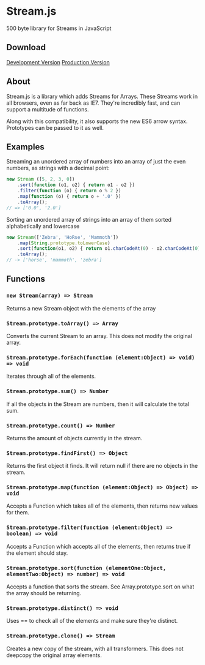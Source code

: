 # Stream.js
500 byte library for Streams in JavaScript

## Download

[Development Version](src/stream.js) [Production Version](src/stream.prod.min.js)

## About

Stream.js is a library which adds Streams for Arrays. These Streams work in all browsers, even as far back as IE7\. They're incredibly fast, and can support a multitude of functions.

Along with this compatibility, it also supports the new ES6 arrow syntax. Prototypes can be passed to it as well.

## Examples

Streaming an unordered array of numbers into an array of just the even numbers, as strings with a decimal point:

```javascript
new Stream ([5, 2, 3, 0])
    .sort(function (o1, o2) { return o1 - o2 })
    .filter(function (o) { return o % 2 })
    .map(function (o) { return o + '.0' })
    .toArray();
// => ['0.0', '2.0']
```

Sorting an unordered array of strings into an array of them sorted alphabetically and lowercase

```javascript
new Stream(['Zebra', 'HoRse', 'Mammoth'])
    .map(String.prototype.toLowerCase)
    .sort(function(o1, o2) { return o1.charCodeAt(0) - o2.charCodeAt(0) })
    .toArray();
// -> ['horse', 'mammoth', 'zebra']
```

## Functions

### `new Stream(array) => Stream`

Returns a new Stream object with the elements of the array

### `Stream.prototype.toArray() => Array`

Converts the current Stream to an array. This does not modify the original array.

### `Stream.prototype.forEach(function (element:Object) => void) => void`

Iterates through all of the elements.

### `Stream.prototype.sum() => Number`

If all the objects in the Stream are numbers, then it will calculate the total sum.

### `Stream.prototype.count() => Number`

Returns the amount of objects currently in the stream.

### `Stream.prototype.findFirst() => Object`

Returns the first object it finds. It will return null if there are no objects in the stream.

### `Stream.prototype.map(function (element:Object) => Object) => void`

Accepts a Function which takes all of the elements, then returns new values for them.

### `Stream.prototype.filter(function (element:Object) => boolean) => void`

Accepts a Function which accepts all of the elements, then returns true if the element should stay.

### `Stream.prototype.sort(function (elementOne:Object, elementTwo:Object) => number) => void`

Accepts a function that sorts the stream. See Array.prototype.sort on what the array should be returning.

### `Stream.prototype.distinct() => void`

Uses == to check all of the elements and make sure they're distinct.

### `Stream.prototype.clone() => Stream`

Creates a new copy of the stream, with all transformers. This does not deepcopy the original array elements.

